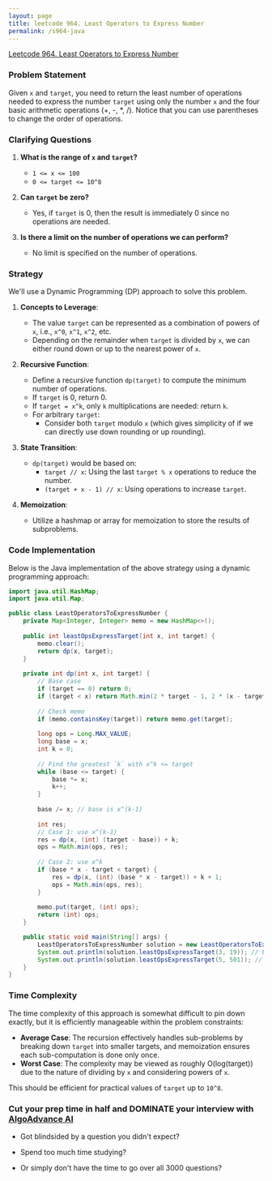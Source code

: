 ```yaml
---
layout: page
title: leetcode 964. Least Operators to Express Number
permalink: /s964-java
---
```

[Leetcode 964. Least Operators to Express Number](https://algoadvance.github.io/algoadvance/l964)
### Problem Statement

Given `x` and `target`, you need to return the least number of operations needed to express the number `target` using only the number `x` and the four basic arithmetic operations (+, -, *, /). Notice that you can use parentheses to change the order of operations.

### Clarifying Questions

1. **What is the range of `x` and `target`?**
    - `1 <= x <= 100`
    - `0 <= target <= 10^8`
   
2. **Can `target` be zero?**
    - Yes, if `target` is 0, then the result is immediately 0 since no operations are needed.

3. **Is there a limit on the number of operations we can perform?**
    - No limit is specified on the number of operations.

### Strategy

We'll use a Dynamic Programming (DP) approach to solve this problem. 

1. **Concepts to Leverage**:
    - The value `target` can be represented as a combination of powers of `x`, i.e., `x^0`, `x^1`, `x^2`, etc.
    - Depending on the remainder when `target` is divided by `x`, we can either round down or up to the nearest power of `x`.

2. **Recursive Function**:
    - Define a recursive function `dp(target)` to compute the minimum number of operations.
    - If `target` is 0, return 0.
    - If `target = x^k`, only `k` multiplications are needed: return `k`.
    - For arbitrary `target`:
        - Consider both `target` modulo `x` (which gives simplicity of if we can directly use down rounding or up rounding).

3. **State Transition**:
    - `dp(target)` would be based on:
        - `target // x`: Using the last `target % x` operations to reduce the number.
        - `(target + x - 1) // x`: Using operations to increase `target`.

4. **Memoization**:
    - Utilize a hashmap or array for memoization to store the results of subproblems.

### Code Implementation

Below is the Java implementation of the above strategy using a dynamic programming approach:

```java
import java.util.HashMap;
import java.util.Map;

public class LeastOperatorsToExpressNumber {
    private Map<Integer, Integer> memo = new HashMap<>();
    
    public int leastOpsExpressTarget(int x, int target) {
        memo.clear();
        return dp(x, target);
    }
    
    private int dp(int x, int target) {
        // Base case
        if (target == 0) return 0;
        if (target < x) return Math.min(2 * target - 1, 2 * (x - target)); // Direct situations
        
        // Check memo
        if (memo.containsKey(target)) return memo.get(target);
        
        long ops = Long.MAX_VALUE; 
        long base = x;
        int k = 0;
        
        // Find the greatest `k` with x^k <= target
        while (base <= target) {
            base *= x;
            k++;
        }
        
        base /= x; // base is x^(k-1)
        
        int res;
        // Case 1: use x^(k-1)
        res = dp(x, (int) (target - base)) + k;
        ops = Math.min(ops, res);
        
        // Case 2: use x^k
        if (base * x - target < target) { 
            res = dp(x, (int) (base * x - target)) + k + 1;
            ops = Math.min(ops, res);
        }
        
        memo.put(target, (int) ops);
        return (int) ops;
    }

    public static void main(String[] args) {
        LeastOperatorsToExpressNumber solution = new LeastOperatorsToExpressNumber();
        System.out.println(solution.leastOpsExpressTarget(3, 19)); // Expected output: 5
        System.out.println(solution.leastOpsExpressTarget(5, 501)); // Expected output: 8
    }
}
```

### Time Complexity

The time complexity of this approach is somewhat difficult to pin down exactly, but it is efficiently manageable within the problem constraints:

- **Average Case**: The recursion effectively handles sub-problems by breaking down `target` into smaller targets, and memoization ensures each sub-computation is done only once.
- **Worst Case**: The complexity may be viewed as roughly O(log(target)) due to the nature of dividing by `x` and considering powers of `x`.

This should be efficient for practical values of `target` up to `10^8`.


### Cut your prep time in half and DOMINATE your interview with [AlgoAdvance AI](https://algoAdvance.com)

- Got blindsided by a question you didn't expect?

- Spend too much time studying?

- Or simply don't have the time to go over all 3000 questions?

